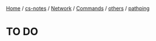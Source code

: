 [Home](https://mengxianbin.github.io) /
[cs-notes](https://mengxianbin.github.io/cs-notes/site) /
[Network](https://mengxianbin.github.io/cs-notes/site/Network) /
[Commands](https://mengxianbin.github.io/cs-notes/site/Network/Commands) /
[others](https://mengxianbin.github.io/cs-notes/site/Network/Commands/others) /
[pathping](https://mengxianbin.github.io/cs-notes/site/Network/Commands/others/pathping)

# TO DO

